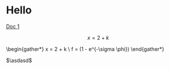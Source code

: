 # Hello

[Doc 1](/doc_1.md)

$$ x = 2 +k $$

\begin{gather*}
	x = 2 + k \\
	f = (1 - e^{-\sigma \phi})
\end{gather*}

$\asdasd$
